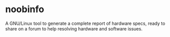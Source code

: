 # noobinfo
A GNU/Linux tool to generate a complete report of hardware specs, ready to share on a forum to help resolving hardware and software issues.
